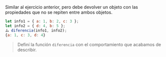 Similar al ejercicio anterior, pero debe devolver un objeto con las propiedades que no se repiten entre ambos objetos.

```javascript
let info1 = { a: 1, b: 2, c: 3 };
let info2 = { d: 4, b: 5 };
ム diferencia(info1, info2);
{a: 1, c: 3, d: 4}
```

> Definí la función `diferencia` con el comportamiento que acabamos de describir.